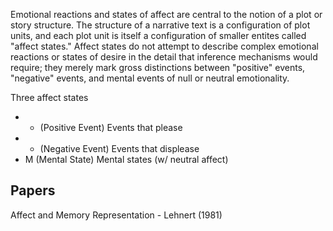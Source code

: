 Emotional reactions and states of affect are central to the notion of a plot or story structure.
The structure of a narrative text is a configuration of plot units, and each plot unit is itself a configuration of smaller entites called "affect states."
Affect states do not attempt to describe complex emotional reactions or states of desire in the detail that inference mechanisms would require; they merely mark gross
distinctions between "positive" events, "negative" events, and mental events of null or neutral emotionality.

Three affect states

* + (Positive Event) Events that please
* - (Negative Event) Events that displease
* M (Mental State) Mental states (w/ neutral affect)

## Papers

Affect and Memory Representation - Lehnert (1981)

